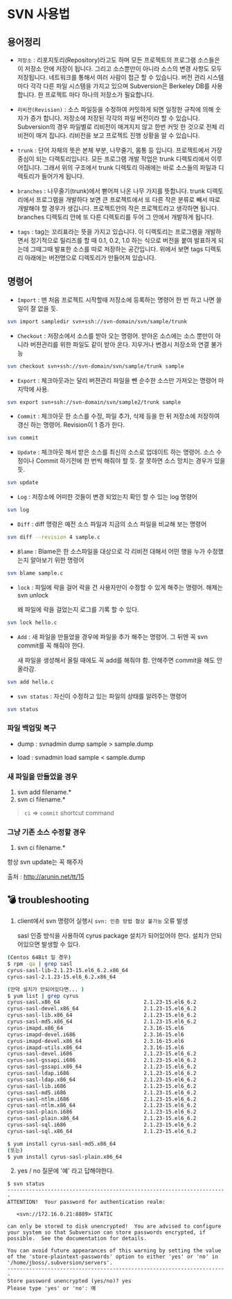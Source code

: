 # SVN 사용법

## 용어정리
* `저장소` : 리포지토리(Repository)라고도 하며 모든 프로젝트의 프로그램 소스들은 이 저장소 안에 저장이 됩니다. 그리고 소스뿐만이 아니라 소스의 변경 사항도 모두 저장됩니다. 네트워크를 통해서 여러 사람이 접근 할 수 있습니다. 버전 관리 시스템 마다 각각 다른 파일 시스템을 가지고 있으며 Subversion은 Berkeley DB를 사용합니다. 한 프로젝트 마다 하나의 저장소가 필요합니다.

* `리비전(Revision)` : 소스 파일등을 수정하여 커밋하게 되면 일정한 규칙에 의해 숫자가 증가 합니다. 저장소에 저장된 각각의 파일 버전이라 할 수 있습니다. Subversion의 경우 파일별로 리비전이 매겨지지 않고 한번 커밋 한 것으로 전체 리비전이 매겨 집니다. 리비전을 보고 프로젝트 진행 상황을 알 수 있습니다.

* `trunk` : 단어 자체의 뜻은 본체 부분, 나무줄기, 몸통 등 입니다. 프로젝트에서 가장 중심이 되는 디렉토리입니다. 모든 프로그램 개발 작업은 trunk 디렉토리에서 이루어집니다. 그래서 위의 구조에서 trunk 디렉토리 아래에는 바로 소스들의 파일과 디렉토리가 들어가게 됩니다.

* `branches` : 나무줄기(trunk)에서 뻗어져 나온 나무 가지를 뜻합니다. trunk 디렉토리에서 프로그램을 개발하다 보면 큰 프로젝트에서 또 다른 작은 분류로 빼서 따로 개발해야 할 경우가 생깁니다. 프로젝트안의 작은 프로젝트라고 생각하면 됩니다. branches 디렉토리 안에 또 다른 디렉토리를 두어 그 안에서 개발하게 됩니다.

* `tags` : tag는 꼬리표라는 뜻을 가지고 있습니다. 이 디렉토리는 프로그램을 개발하면서 정기적으로 릴리즈를 할 때 0.1, 0.2, 1.0 하는 식으로 버전을 붙여 발표하게 되는데 그때그때 발표한 소스를 따로 저장하는 공간입니다. 위에서 보면 tags 디렉토리 아래에는 버전명으로 디렉토리가 만들어져 있습니다.

## 명령어

* `Import` : 맨 처음 프로젝트 시작할때 저장소에 등록하는 명령어 한 번 하고 나면 쓸일이 잘 없을 듯.

```bash
svn import sampledir svn+ssh://svn-domain/svn/sample/trunk
```

*  `Checkout` : 저장소에서 소스를 받아 오는 명령어. 받아온 소스에는 소스 뿐만이 아니라 버젼관리를 위한 파일도 같이 받아 온다. 지우거나 변경시 저장소와 연결 불가능

```bash
svn checkout svn+ssh://svn-domain/svn/sample/trunk sample
```

*  `Export` : 체크아웃과는 달리 버젼관리 파일을 뺀 순수한 소스만 가져오는 명령어 마지막에 사용.

```bash
svn export svn+ssh://svn-domain/svn/sample2/trunk sample
```

*  `Commit` : 체크아웃 한 소스를 수정, 파일 추가, 삭제 등을 한 뒤 저장소에 저장하여 갱신 하는 명령어. Revision이 1 증가 한다.

```bash
svn commit
```

* `Update` : 체크아웃 해서 받은 소스를 최신의 소스로 업데이트 하는 명령어. 소스 수정이나 Commit 하기전에 한 번씩 해줘야 할 듯. 잘 못하면 소스 망치는 경우가 있을 듯.

```bash
svn update
```

* `Log` : 저장소에 어떠한 것들이 변경 되었는지 확인 할 수 있는 log 명령어

```bash
svn log
```

* `Diff` : diff 명령은 예전 소스 파일과 지금의 소스 파일을 비교해 보는 명령어

```bash
svn diff --revision 4 sample.c
```

* `Blame` : Blame은 한 소스파일을 대상으로 각 리비전 대해서 어떤 행을 누가 수정했는지 알아보기 위한 명령어

```bash
svn blame sample.c
```

* `lock` : 파일에 락을 걸어 락을 건 사용자만이 수정할 수 있게 해주는 명령어. 해제는 svn unlock

    왜 파일에 락을 걸었는지 로그를 기록 할 수 있다.

```bash
svn lock hello.c
```

* `Add` : 새 파일을 만들었을 경우에 파일을 추가 해주는 명령어. 그 뒤엔 꼭 svn commit를 꼭 해줘야 한다.

    새 파일을 생성해서 올릴 때에도 꼭 add를 해줘야 함. 안해주면 commit을 해도 안 올라감.

```bash
svn add hello.c
```

* `svn status` : 자신이 수정하고 있는 파일의 상태를 알려주는 명령어

```bash
svn status
```


### 파일 백업및 복구

* dump : svnadmin dump sample > sample.dump

* load : svnadmin load sample < sample.dump

### 새 파일을 만들었을 경우

1. svn add filename.*
2. svn ci filename.*

> `ci` => `commit` shortcut command

### 그냥 기존 소스 수정할 경우
1. svn ci filename.*

항상 svn update는 꼭 해주자



출처 : http://arunin.net/tt/15


## :bomb: troubleshooting
1. client에서 svn 명령어 실행시 `svn: 인증 방법 협상 불가능` 오류 발생

    sasl 인증 방식을 사용하여 cyrus package 설치가 되어있어야 한다. 설치가 안되어있으면 발생할 수 있다.

```bash
(Centos 64Bit 일 경우)
$ rpm -qa | grep sasl
cyrus-sasl-lib-2.1.23-15.el6_6.2.x86_64
cyrus-sasl-2.1.23-15.el6_6.2.x86_64

(만약 설치가 안되어있다면... )
$ yum list | grep cyrus
cyrus-sasl.x86_64                           2.1.23-15.el6_6.2            @base
cyrus-sasl-devel.x86_64                     2.1.23-15.el6_6.2            @base
cyrus-sasl-lib.x86_64                       2.1.23-15.el6_6.2            @base
cyrus-sasl-md5.x86_64                       2.1.23-15.el6_6.2            @base
cyrus-imapd.x86_64                          2.3.16-15.el6                base
cyrus-imapd-devel.i686                      2.3.16-15.el6                base
cyrus-imapd-devel.x86_64                    2.3.16-15.el6                base
cyrus-imapd-utils.x86_64                    2.3.16-15.el6                base
cyrus-sasl-devel.i686                       2.1.23-15.el6_6.2            base
cyrus-sasl-gssapi.i686                      2.1.23-15.el6_6.2            base
cyrus-sasl-gssapi.x86_64                    2.1.23-15.el6_6.2            base
cyrus-sasl-ldap.i686                        2.1.23-15.el6_6.2            base
cyrus-sasl-ldap.x86_64                      2.1.23-15.el6_6.2            base
cyrus-sasl-lib.i686                         2.1.23-15.el6_6.2            base
cyrus-sasl-md5.i686                         2.1.23-15.el6_6.2            base
cyrus-sasl-ntlm.i686                        2.1.23-15.el6_6.2            base
cyrus-sasl-ntlm.x86_64                      2.1.23-15.el6_6.2            base
cyrus-sasl-plain.i686                       2.1.23-15.el6_6.2            base
cyrus-sasl-plain.x86_64                     2.1.23-15.el6_6.2            base
cyrus-sasl-sql.i686                         2.1.23-15.el6_6.2            base
cyrus-sasl-sql.x86_64                       2.1.23-15.el6_6.2            base

$ yum install cyrus-sasl-md5.x86_64
(또는)
$ yum install cyrus-sasl-plain.x86_64
```

2. yes / no 질문에 '예' 라고 답해야한다.
```
$ svn status
-----------------------------------------------------------------------
ATTENTION!  Your password for authentication realm:

   <svn://172.16.0.21:8889> STATIC

can only be stored to disk unencrypted!  You are advised to configure
your system so that Subversion can store passwords encrypted, if
possible.  See the documentation for details.

You can avoid future appearances of this warning by setting the value
of the 'store-plaintext-passwords' option to either 'yes' or 'no' in
'/home/jboss/.subversion/servers'.
-----------------------------------------------------------------------
Store password unencrypted (yes/no)? yes
Please type 'yes' or 'no': 예

```
